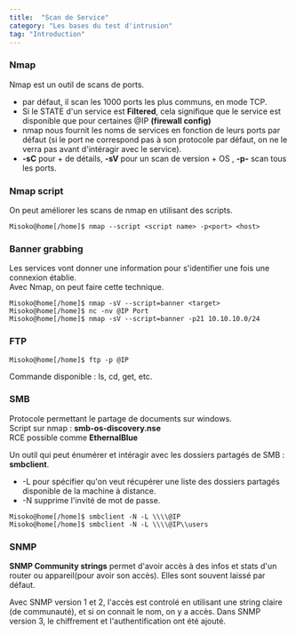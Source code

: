 ```yaml
---
title:  "Scan de Service"
category: "Les bases du test d'intrusion"
tag: "Introduction"
---
```

### Nmap
Nmap est un outil de scans de ports.
- par défaut, il scan les 1000 ports les plus communs, en mode TCP.
- Si le STATE d'un service est **Filtered**, cela signifique que le service est disponible que pour certaines @IP **(firewall config)**
- nmap nous fournit les noms de services en fonction de leurs ports par défaut (si le port ne correspond pas à son protocole par défaut, on ne le verra pas avant d'intéragir avec le service).
- **-sC** pour + de détails, **-sV** pour un scan de version + OS , **-p-** scan tous les ports.

### Nmap script
On peut améliorer les scans de nmap en utilisant des scripts.
```console
Misoko@home[/home]$ nmap --script <script name> -p<port> <host>
```
### Banner grabbing
Les services vont donner une information pour s'identifier une fois une connexion établie.\
Avec Nmap, on peut faire cette technique.
```console
Misoko@home[/home]$ nmap -sV --script=banner <target>
Misoko@home[/home]$ nc -nv @IP Port
Misoko@home[/home]$ nmap -sV --script=banner -p21 10.10.10.0/24
```

### FTP

```console
Misoko@home[/home]$ ftp -p @IP
```
Commande disponible : ls, cd, get, etc.

### SMB
Protocole permettant le partage de documents sur windows.\
Script sur nmap : **smb-os-discovery.nse**\
RCE possible comme **EthernalBlue**

Un outil qui peut énumérer et intéragir avec les dossiers partagés de SMB : **smbclient**.
- -L pour spécifier qu'on veut récupérer une liste des dossiers partagés disponible de la machine à distance.
- -N supprime l'invité de mot de passe.
```console
Misoko@home[/home]$ smbclient -N -L \\\\@IP
Misoko@home[/home]$ smbclient -N -L \\\\@IP\\users
```

### SNMP
**SNMP Community strings** permet d'avoir accès à des infos et stats d'un router ou appareil(pour avoir son accès). Elles sont souvent laissé par défaut.

Avec SNMP version 1 et 2, l'accès est controlé en utilisant une string claire (de communauté), et si on connait le nom, on y a accès.
Dans SNMP version 3, le chiffrement et l'authentification ont été ajouté.